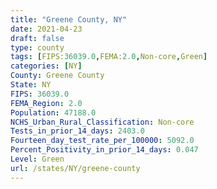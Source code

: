 ```yaml
---
title: "Greene County, NY"
date: 2021-04-23
draft: false
type: county
tags: [FIPS:36039.0,FEMA:2.0,Non-core,Green]
categories: [NY]
County: Greene County
State: NY
FIPS: 36039.0
FEMA_Region: 2.0
Population: 47188.0
NCHS_Urban_Rural_Classification: Non-core
Tests_in_prior_14_days: 2403.0
Fourteen_day_test_rate_per_100000: 5092.0
Percent_Positivity_in_prior_14_days: 0.047
Level: Green
url: /states/NY/greene-county
---
```



